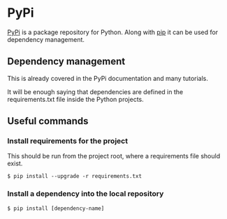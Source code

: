# PyPi

[PyPi](https://pypi.python.org/pypi) is a package repository for Python. Along with [pip](https://pypi.python.org/pypi/pip) it can be used for dependency management.

## Dependency management

This is already covered in the PyPi documentation and many tutorials.

It will be enough saying that dependencies are defined in the requirements.txt file inside the Python projects.

## Useful commands

### Install requirements for the project

This should be run from the project root, where a requirements file should exist.

```text
$ pip install --upgrade -r requirements.txt
```

### Install a dependency into the local repository

```text
$ pip install [dependency-name]
```

